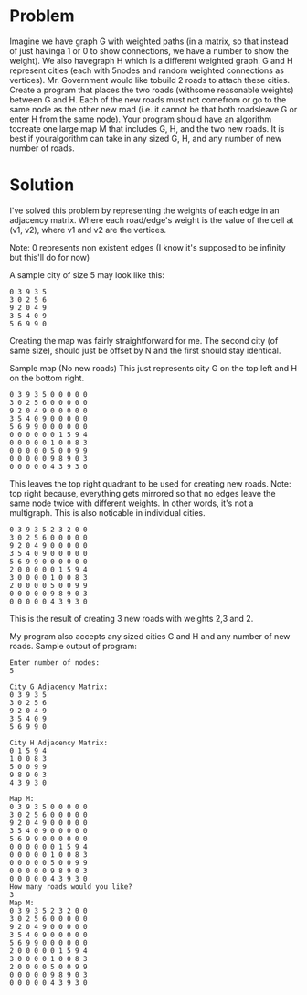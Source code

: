 
# Problem 

Imagine we have graph G with weighted paths (in a matrix, so that instead of just havinga 1 or 0 to show connections, we have a number to show the weight).  We also havegraph H which is a different weighted graph.  G and H represent cities (each with 5nodes and random weighted connections as vertices).  Mr. Government would like tobuild 2 roads to attach these cities.  Create a program that places the two roads (withsome reasonable weights) between G and H.  Each of the new roads must not comefrom or go to the same node as the other new road (i.e. it cannot be that both roadsleave G or enter H from the same node).   Your program should have an algorithm tocreate one large map M that includes G, H, and the two new roads.  It is best if youralgorithm can take in any sized G, H, and any number of new number of roads.

# Solution

I've solved this problem by representing the weights of each edge in an adjacency matrix. Where each road/edge's weight is the value of the cell at (v1, v2), where v1 and v2 are the vertices.

Note: 0 represents non existent edges (I know it's supposed to be infinity but this'll do for now)


A sample city of size 5 may look like this:

```
0 3 9 3 5 
3 0 2 5 6 
9 2 0 4 9 
3 5 4 0 9 
5 6 9 9 0 
```

Creating the map was fairly straightforward for me. The second city (of same size), should just be offset by N and the first should stay identical.


Sample map (No new roads)
This just represents city G on the top left and H on the bottom right.

```
0 3 9 3 5 0 0 0 0 0 
3 0 2 5 6 0 0 0 0 0 
9 2 0 4 9 0 0 0 0 0 
3 5 4 0 9 0 0 0 0 0 
5 6 9 9 0 0 0 0 0 0 
0 0 0 0 0 0 1 5 9 4 
0 0 0 0 0 1 0 0 8 3 
0 0 0 0 0 5 0 0 9 9 
0 0 0 0 0 9 8 9 0 3 
0 0 0 0 0 4 3 9 3 0 
```


This leaves the top right quadrant to be used for creating new roads. Note: top right because, everything gets mirrored so that no edges leave the same node twice with different weights. In other words, it's not a multigraph. This is also noticable in individual cities.

```
0 3 9 3 5 2 3 2 0 0 
3 0 2 5 6 0 0 0 0 0 
9 2 0 4 9 0 0 0 0 0 
3 5 4 0 9 0 0 0 0 0 
5 6 9 9 0 0 0 0 0 0 
2 0 0 0 0 0 1 5 9 4 
3 0 0 0 0 1 0 0 8 3 
2 0 0 0 0 5 0 0 9 9 
0 0 0 0 0 9 8 9 0 3 
0 0 0 0 0 4 3 9 3 0
```

This is the result of creating 3 new roads with weights 2,3 and 2. 

My program also  accepts any sized cities G and H and any number of new roads.
Sample output of program:

```
Enter number of nodes: 
5

City G Adjacency Matrix: 
0 3 9 3 5 
3 0 2 5 6 
9 2 0 4 9 
3 5 4 0 9 
5 6 9 9 0 

City H Adjacency Matrix: 
0 1 5 9 4 
1 0 0 8 3 
5 0 0 9 9 
9 8 9 0 3 
4 3 9 3 0 

Map M: 
0 3 9 3 5 0 0 0 0 0 
3 0 2 5 6 0 0 0 0 0 
9 2 0 4 9 0 0 0 0 0 
3 5 4 0 9 0 0 0 0 0 
5 6 9 9 0 0 0 0 0 0 
0 0 0 0 0 0 1 5 9 4 
0 0 0 0 0 1 0 0 8 3 
0 0 0 0 0 5 0 0 9 9 
0 0 0 0 0 9 8 9 0 3 
0 0 0 0 0 4 3 9 3 0 
How many roads would you like?
3
Map M: 
0 3 9 3 5 2 3 2 0 0 
3 0 2 5 6 0 0 0 0 0 
9 2 0 4 9 0 0 0 0 0 
3 5 4 0 9 0 0 0 0 0 
5 6 9 9 0 0 0 0 0 0 
2 0 0 0 0 0 1 5 9 4 
3 0 0 0 0 1 0 0 8 3 
2 0 0 0 0 5 0 0 9 9 
0 0 0 0 0 9 8 9 0 3 
0 0 0 0 0 4 3 9 3 0 
```

